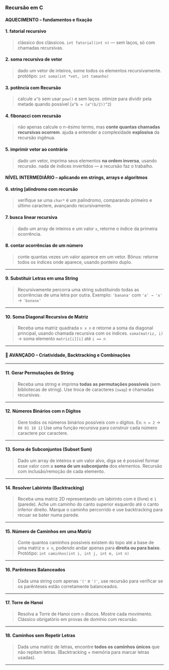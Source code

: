 ### Recursão em C

#### AQUECIMENTO – fundamentos e fixação

#### 1. **fatorial recursivo**
> clássico dos clássicos.
> `int fatorial(int n)` — sem laços, só com chamadas recursivas.

#### 2. **soma recursiva de vetor**
> dado um vetor de inteiros, some todos os elementos recursivamente.
> protótipo: `int soma(int *vet, int tamanho)`

#### 3. **potência com Recursão**
> calcule `a^b` sem usar `pow()` e sem laços.
> otimize para dividir pela metade quando possível (`a^b = (a^(b/2))^2`)

#### 4. **fibonacci com recursão**
> não apenas calcule o n-ésimo termo, mas **conte quantas chamadas recursivas ocorrem**.
> ajuda a entender a complexidade **explosiva** da recursão ingênua.

#### 5. **imprimir vetor ao contrário**
> dado um vetor, imprima seus elementos **na ordem inversa**, usando recursão.
> nada de índices invertidos — a recursão faz o trabalho.


#### NÍVEL INTERMEDIÁRIO – aplicando em strings, arrays e algoritmos

#### 6. **string [alíndromo com recursão**
> verifique se uma `char*` é um palíndromo, comparando primeiro e último caractere, avançando recursivamente.

#### 7. **busca linear recursiva**
> dado um array de inteiros e um valor `x`, retorne o índice da primeira ocorrência.

#### 8. **contar ocorrências de um número**
> conte quantas vezes um valor aparece em um vetor.
> Bônus: retorne todos os índices onde aparece, usando ponteiro duplo.

---

#### 9. **Substituir Letras em uma String**

> Recursivamente percorra uma string substituindo todas as ocorrências de uma letra por outra.
> Exemplo: `'banana'` com `'a' → 'x'` → `'bxnxnx'`

---

#### 10. **Soma Diagonal Recursiva de Matriz**

> Receba uma matriz quadrada `n x n` e retorne a soma da diagonal principal, usando chamada recursiva com os índices.
> `soma(matriz, i)` → soma elemento `matriz[i][i]` até `i == n`

---

#### 🧩 AVANÇADO – Criatividade, Backtracking e Combinações

---

#### 11. **Gerar Permutações de String**

> Receba uma string e imprima **todas as permutações possíveis** (sem bibliotecas de string).
> Use troca de caracteres (`swap`) e chamadas recursivas.

---

#### 12. **Números Binários com n Dígitos**

> Gere todos os números binários possíveis com `n` dígitos.
> Ex: `n = 2` → `00 01 10 11`
> Use uma função recursiva para construir cada número caractere por caractere.

---

#### 13. **Soma de Subconjuntos (Subset Sum)**

> Dado um array de inteiros e um valor alvo, diga se é possível formar esse valor com a **soma de um subconjunto** dos elementos.
> Recursão com inclusão/remoção de cada elemento.

---

#### 14. **Resolver Labirinto (Backtracking)**

> Receba uma matriz 2D representando um labirinto com `0` (livre) e `1` (parede).
> Ache um caminho do canto superior esquerdo até o canto inferior direito.
> Marque o caminho percorrido e use backtracking para recuar se bater numa parede.

---

#### 15. **Número de Caminhos em uma Matriz**

> Conte quantos caminhos possíveis existem do topo até a base de uma matriz `m x n`, podendo andar apenas para **direita ou para baixo**.
> Protótipo: `int caminhos(int i, int j, int m, int n)`

---

#### 16. **Parênteses Balanceados**

> Dada uma string com apenas `'('` e `')'`, use recursão para verificar se os parênteses estão corretamente balanceados.

---

#### 17. **Torre de Hanoi**

> Resolva a Torre de Hanoi com `n` discos.
> Mostre cada movimento. Clássico obrigatório em provas de domínio com recursão.

---

#### 18. **Caminhos sem Repetir Letras**

> Dada uma matriz de letras, encontre **todos os caminhos únicos** que não repitam letras.
> (Backtracking + memória para marcar letras usadas).

---

